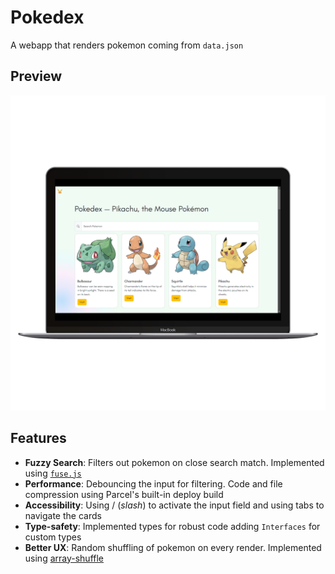 # Pokedex

A webapp that renders pokemon coming from `data.json`

## Preview

![image](./assets/Mockup.png)

## Features

- **Fuzzy Search**: Filters out pokemon on close search match. Implemented using [`fuse.js`](https://www.fusejs.io/)
- **Performance**: Debouncing the input for filtering. Code and file compression using Parcel's built-in deploy build
- **Accessibility**: Using / (_slash_) to activate the input field and using tabs to navigate the cards
- **Type-safety**: Implemented types for robust code adding `Interfaces` for custom types
- **Better UX**: Random shuffling of pokemon on every render. Implemented using [array-shuffle](https://www.npmjs.com/package/array-shuffle)
